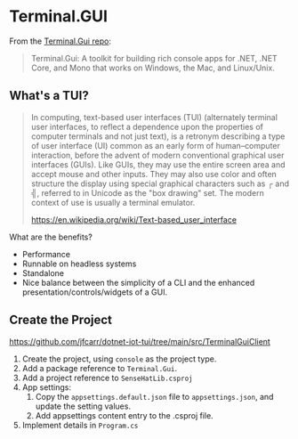 # Terminal.GUI

From the [Terminal.Gui repo](https://github.com/gui-cs/Terminal.Gui):

> Terminal.Gui: A toolkit for building rich console apps for .NET, .NET Core, and Mono that works on Windows, the Mac, and Linux/Unix.

## What's a TUI?

> In computing, text-based user interfaces (TUI) (alternately terminal user interfaces, to reflect a dependence upon the properties of computer terminals and not just text), is a retronym describing a type of user interface (UI) common as an early form of human–computer interaction, before the advent of modern conventional graphical user interfaces (GUIs). Like GUIs, they may use the entire screen area and accept mouse and other inputs. They may also use color and often structure the display using special graphical characters such as ┌ and ╣, referred to in Unicode as the "box drawing" set. The modern context of use is usually a terminal emulator. 
>
> <https://en.wikipedia.org/wiki/Text-based_user_interface>

What are the benefits?

* Performance
* Runnable on headless systems
* Standalone
* Nice balance between the simplicity of a CLI and the enhanced presentation/controls/widgets of a GUI.

## Create the Project

<https://github.com/jfcarr/dotnet-iot-tui/tree/main/src/TerminalGuiClient>

1. Create the project, using `console` as the project type.
1. Add a package reference to `Terminal.Gui`.
1. Add a project reference to `SenseHatLib.csproj`
1. App settings:
   1. Copy the `appsettings.default.json` file to `appsettings.json`, and update the setting values.
   1. Add appsettings content entry to the .csproj file.
1. Implement details in `Program.cs`
